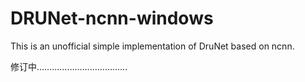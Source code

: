 # DRUNet-ncnn-windows
This is an unofficial simple implementation of DruNet based on ncnn.

修订中………………………………
